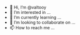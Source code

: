 - 👋 Hi, I’m @valtooy
- 👀 I’m interested in ...
- 🌱 I’m currently learning ...
- 💞️ I’m looking to collaborate on ...
- 📫 How to reach me ...

<!---
valtooy/valtooy is a ✨ special ✨ repository because its `README.md` (this file) appears on your GitHub profile.
You can click the Preview link to take a look at your changes.
--->
